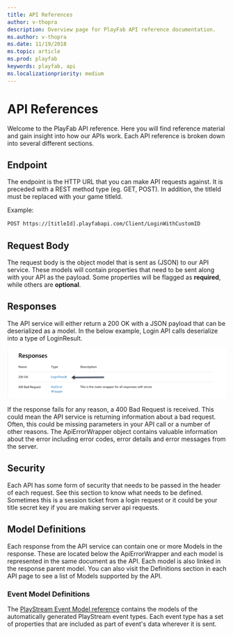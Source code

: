 ```yaml
---
title: API References
author: v-thopra
description: Overview page for PlayFab API reference documentation.
ms.author: v-thopra
ms.date: 11/19/2018
ms.topic: article
ms.prod: playfab
keywords: playfab, api
ms.localizationpriority: medium
---
```


# API References

Welcome to the PlayFab API reference. Here you will find reference material and gain insight into how our APIs work. Each API reference is broken down into several different sections.

## Endpoint

The endpoint is the HTTP URL that you can make API requests against. It is preceded with a REST method type (eg. GET, POST). In addition, the titleId must be replaced with your game titleId.

Example:

```html
POST https://[titleId].playfabapi.com/Client/LoginWithCustomID
```

## Request Body

The request body is the object model that is sent as (JSON) to our API service. These models will contain properties that need to be sent along with your API as the payload. Some properties will be flagged as **required**, while others are **optional**.

## Responses

The API service will either return a 200 OK with a JSON payload that can be deserialized as a model. In the below example, Login API calls deserialize into a type of LoginResult.

![Responses](images/responses.png)

If the response fails for any reason, a 400 Bad Request is received. This could mean the API service is returning information about a bad request. Often, this could be missing parameters in your API call or a number of other reasons. The ApiErrorWrapper object contains valuable information about the error including error codes, error details and error messages from the server.

## Security

Each API has some form of security that needs to be passed in the header of each request. See this section to know what needs to be defined. Sometimes this is a session ticket from a login request or it could be your title secret key if you are making server api requests.

## Model Definitions

Each response from the API service can contain one or more Models in the response. These are located below the ApiErrorWrapper and each model is represented in the same document as the API. Each model is also linked in the response parent model. You can also visit the Definitions section in each API page to see a list of Models supported by the API.

### Event Model Definitions

The [PlayStream Event Model reference](events/index.md) contains the models of the automatically generated PlayStream event types. Each event type has a set of properties that are included as part of event's data wherever it is sent.